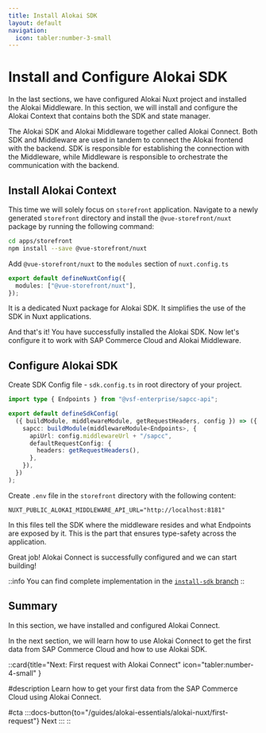 ```yaml
---
title: Install Alokai SDK
layout: default
navigation:
  icon: tabler:number-3-small
---
```


# Install and Configure Alokai SDK

In the last sections, we have configured Alokai Nuxt project and installed the Alokai Middleware. In this section, we will install and configure the Alokai Context that contains both the SDK and state manager.

The Alokai SDK and Alokai Middleware together called Alokai Connect. Both SDK and Middleware are used in tandem to connect the Alokai frontend with the backend. SDK is responsible for establishing the connection with the Middleware, while Middleware is responsible to orchestrate the communication with the backend.

## Install Alokai Context

This time we will solely focus on `storefront` application. Navigate to a newly generated `storefront` directory and install the `@vue-storefront/nuxt` package by running the following command:

```bash
cd apps/storefront
npm install --save @vue-storefront/nuxt
```

Add `@vue-storefront/nuxt` to the `modules` section of `nuxt.config.ts`

```ts [nuxt.config.ts]
export default defineNuxtConfig({
  modules: ["@vue-storefront/nuxt"],
});
```

It is a dedicated Nuxt package for Alokai SDK. It simplifies the use of the SDK in Nuxt applications.

And that's it! You have successfully installed the Alokai SDK. Now let's configure it to work with SAP Commerce Cloud and Alokai Middleware.

## Configure Alokai SDK

Create SDK Config file - `sdk.config.ts` in root directory of your project.

```ts [sdk.config.ts]
import type { Endpoints } from "@vsf-enterprise/sapcc-api";

export default defineSdkConfig(
  ({ buildModule, middlewareModule, getRequestHeaders, config }) => ({
    sapcc: buildModule(middlewareModule<Endpoints>, {
      apiUrl: config.middlewareUrl + "/sapcc",
      defaultRequestConfig: {
        headers: getRequestHeaders(),
      },
    }),
  })
);
```

Create `.env` file in the `storefront` directory with the following content:

```[.env]
NUXT_PUBLIC_ALOKAI_MIDDLEWARE_API_URL="http://localhost:8181"
```

In this files tell the SDK where the middleware resides and what Endpoints are exposed by it. This is the part that ensures
type-safety across the application.

Great job! Alokai Connect is successfully configured and we can start building! 

::info
You can find complete implementation in the [`install-sdk` branch](https://github.com/vuestorefront-community/nuxt-starter/tree/install-sdk)
::

## Summary

In this section, we have installed and configured Alokai Connect.

In the next section, we will learn how to use Alokai Connect to get the first data from SAP Commerce Cloud and how to use Alokai SDK.

::card{title="Next: First request with Alokai Connect" icon="tabler:number-4-small" }

#description
Learn how to get your first data from the SAP Commerce Cloud using Alokai Connect.

#cta
:::docs-button{to="/guides/alokai-essentials/alokai-nuxt/first-request"}
Next
:::
::
